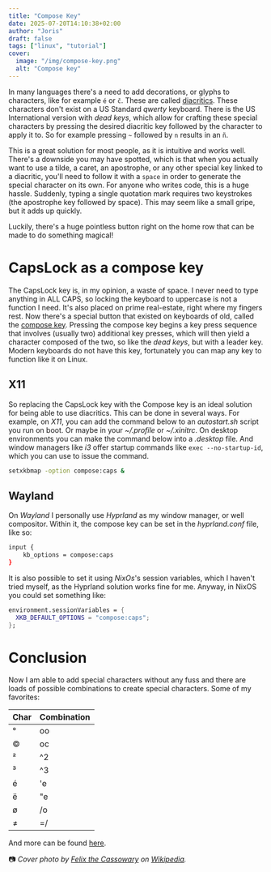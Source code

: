 ```yaml
---
title: "Compose Key"
date: 2025-07-20T14:10:38+02:00
author: "Joris"
draft: false
tags: ["linux", "tutorial"]
cover:
  image: "/img/compose-key.png"
  alt: "Compose key"
---
```


In many languages there's a need to add decorations, or glyphs to characters, like for example `é` or `č`. These are called [diacritics](https://en.wikipedia.org/wiki/Diacritic). These characters don't exist on a US Standard _qwerty_ keyboard. There is the US International version with _dead keys_, which allow for crafting these special characters by pressing the desired diacritic key followed by the character to apply it to. So for example pressing `~` followed by `n` results in an `ñ`. 

This is a great solution for most people, as it is intuitive and works well. There's a downside you may have spotted, which is that when you actually want to use a tilde, a caret, an apostrophe, or any other special key linked to a diacritic, you'll need to follow it with a `space` in order to generate the special character on its own. For anyone who writes code, this is a huge hassle. Suddenly, typing a single quotation mark requires two keystrokes (the apostrophe key followed by space). This may seem like a small gripe, but it adds up quickly.

Luckily, there's a huge pointless button right on the home row that can be made to do something magical! 

# CapsLock as a compose key
The CapsLock key is, in my opinion, a waste of space. I never need to type anything in ALL CAPS, so locking the keyboard to uppercase is not a function I need. It's also placed on prime real-estate, right where my fingers rest. Now there's a special button that existed on keyboards of old, called the [compose key](https://en.wikipedia.org/wiki/Compose_key). Pressing the compose key begins a key press sequence that involves (usually two) additional key presses, which will then yield a character composed of the two, so like the _dead keys_, but with a leader key. Modern keyboards do not have this key, fortunately you can map any key to function like it on Linux. 

## X11
So replacing the CapsLock key with the Compose key is an ideal solution for being able to use diacritics. This can be done in several ways. For example, on _X11_, you can add the command below to an _autostart.sh_ script you run on boot. Or maybe in your _~/.profile_ or _~/.xinitrc_. On desktop environments you can make the command below into a _.desktop_ file. And window managers like _i3_ offer startup commands like `exec --no-startup-id`, which you can use to issue the command.

```bash
setxkbmap -option compose:caps &
```

## Wayland
On _Wayland_ I personally use _Hyprland_ as my window manager, or well compositor. Within it, the compose key can be set in the _hyprland.conf_ file, like so:

```bash
input {
    kb_options = compose:caps
}
```

It is also possible to set it using _NixOs_'s session variables, which I haven't tried myself, as the Hyprland solution works fine for me. Anyway, in NixOS you could set something like:

```nix
environment.sessionVariables = {
  XKB_DEFAULT_OPTIONS = "compose:caps";
};
```

# Conclusion
Now I am able to add special characters without any fuss and there are loads of possible combinations to create special characters. Some of my favorites:

|Char|Combination|
|---|----|
| ° | oo |
| © | oc |
| ² | ^2 |
| ³ | ^3 |
| é | 'e |
| ë | "e |
| ø | /o |
| ≠ | =/ |

And more can be found [here](https://math.dartmouth.edu/~sarunas/Linux_Compose_Key_Sequences.html).

📷 _Cover photo by [Felix the Cassowary](https://en.wikipedia.org/wiki/Compose_key#/media/File:Compose_key_on_Sun_Type_5c_keyboard.jpg) on [Wikipedia](https://en.wikipedia.org)._
